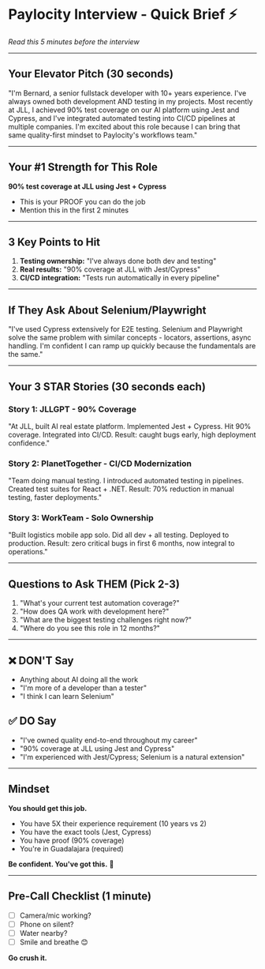 # Paylocity Interview - Quick Brief ⚡
*Read this 5 minutes before the interview*

---

## Your Elevator Pitch (30 seconds)
"I'm Bernard, a senior fullstack developer with 10+ years experience. I've always owned both development AND testing in my projects. Most recently at JLL, I achieved 90% test coverage on our AI platform using Jest and Cypress, and I've integrated automated testing into CI/CD pipelines at multiple companies. I'm excited about this role because I can bring that same quality-first mindset to Paylocity's workflows team."

---

## Your #1 Strength for This Role
**90% test coverage at JLL using Jest + Cypress**
- This is your PROOF you can do the job
- Mention this in the first 2 minutes

---

## 3 Key Points to Hit
1. **Testing ownership:** "I've always done both dev and testing"
2. **Real results:** "90% coverage at JLL with Jest/Cypress"
3. **CI/CD integration:** "Tests run automatically in every pipeline"

---

## If They Ask About Selenium/Playwright
"I've used Cypress extensively for E2E testing. Selenium and Playwright solve the same problem with similar concepts - locators, assertions, async handling. I'm confident I can ramp up quickly because the fundamentals are the same."

---

## Your 3 STAR Stories (30 seconds each)

### Story 1: JLLGPT - 90% Coverage
"At JLL, built AI real estate platform. Implemented Jest + Cypress. Hit 90% coverage. Integrated into CI/CD. Result: caught bugs early, high deployment confidence."

### Story 2: PlanetTogether - CI/CD Modernization
"Team doing manual testing. I introduced automated testing in pipelines. Created test suites for React + .NET. Result: 70% reduction in manual testing, faster deployments."

### Story 3: WorkTeam - Solo Ownership
"Built logistics mobile app solo. Did all dev + all testing. Deployed to production. Result: zero critical bugs in first 6 months, now integral to operations."

---

## Questions to Ask THEM (Pick 2-3)
1. "What's your current test automation coverage?"
2. "How does QA work with development here?"
3. "What are the biggest testing challenges right now?"
4. "Where do you see this role in 12 months?"

---

## ❌ DON'T Say
- Anything about AI doing all the work
- "I'm more of a developer than a tester"
- "I think I can learn Selenium"

## ✅ DO Say
- "I've owned quality end-to-end throughout my career"
- "90% coverage at JLL using Jest and Cypress"
- "I'm experienced with Jest/Cypress; Selenium is a natural extension"

---

## Mindset
**You should get this job.**
- You have 5X their experience requirement (10 years vs 2)
- You have the exact tools (Jest, Cypress)
- You have proof (90% coverage)
- You're in Guadalajara (required)

**Be confident. You've got this.** 🚀

---

## Pre-Call Checklist (1 minute)
- [ ] Camera/mic working?
- [ ] Phone on silent?
- [ ] Water nearby?
- [ ] Smile and breathe 😊

**Go crush it.**
